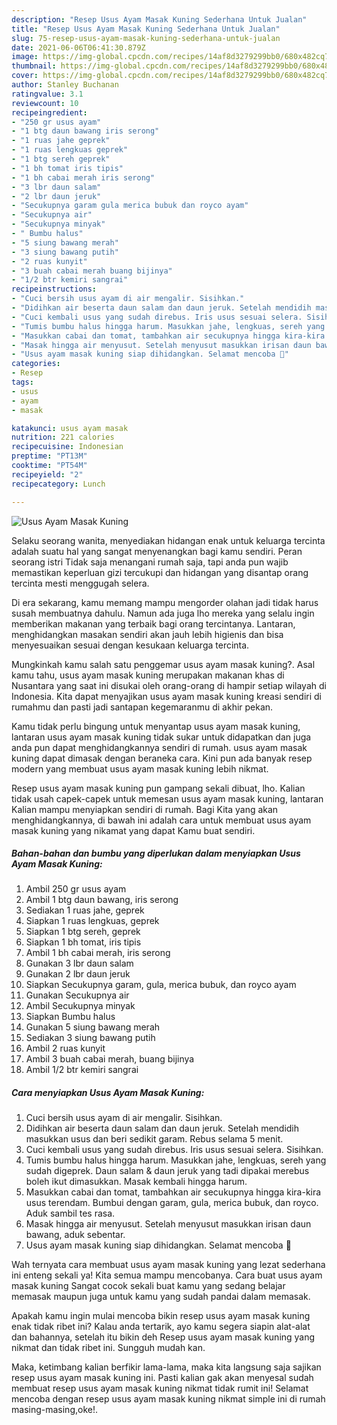 ```yaml
---
description: "Resep Usus Ayam Masak Kuning Sederhana Untuk Jualan"
title: "Resep Usus Ayam Masak Kuning Sederhana Untuk Jualan"
slug: 75-resep-usus-ayam-masak-kuning-sederhana-untuk-jualan
date: 2021-06-06T06:41:30.879Z
image: https://img-global.cpcdn.com/recipes/14af8d3279299bb0/680x482cq70/usus-ayam-masak-kuning-foto-resep-utama.jpg
thumbnail: https://img-global.cpcdn.com/recipes/14af8d3279299bb0/680x482cq70/usus-ayam-masak-kuning-foto-resep-utama.jpg
cover: https://img-global.cpcdn.com/recipes/14af8d3279299bb0/680x482cq70/usus-ayam-masak-kuning-foto-resep-utama.jpg
author: Stanley Buchanan
ratingvalue: 3.1
reviewcount: 10
recipeingredient:
- "250 gr usus ayam"
- "1 btg daun bawang iris serong"
- "1 ruas jahe geprek"
- "1 ruas lengkuas geprek"
- "1 btg sereh geprek"
- "1 bh tomat iris tipis"
- "1 bh cabai merah iris serong"
- "3 lbr daun salam"
- "2 lbr daun jeruk"
- "Secukupnya garam gula merica bubuk dan royco ayam"
- "Secukupnya air"
- "Secukupnya minyak"
- " Bumbu halus"
- "5 siung bawang merah"
- "3 siung bawang putih"
- "2 ruas kunyit"
- "3 buah cabai merah buang bijinya"
- "1/2 btr kemiri sangrai"
recipeinstructions:
- "Cuci bersih usus ayam di air mengalir. Sisihkan."
- "Didihkan air beserta daun salam dan daun jeruk. Setelah mendidih masukkan usus dan beri sedikit garam. Rebus selama 5 menit."
- "Cuci kembali usus yang sudah direbus. Iris usus sesuai selera. Sisihkan."
- "Tumis bumbu halus hingga harum. Masukkan jahe, lengkuas, sereh yang sudah digeprek. Daun salam &amp; daun jeruk yang tadi dipakai merebus boleh ikut dimasukkan. Masak kembali hingga harum."
- "Masukkan cabai dan tomat, tambahkan air secukupnya hingga kira-kira usus terendam. Bumbui dengan garam, gula, merica bubuk, dan royco. Aduk sambil tes rasa."
- "Masak hingga air menyusut. Setelah menyusut masukkan irisan daun bawang, aduk sebentar."
- "Usus ayam masak kuning siap dihidangkan. Selamat mencoba 🖤"
categories:
- Resep
tags:
- usus
- ayam
- masak

katakunci: usus ayam masak 
nutrition: 221 calories
recipecuisine: Indonesian
preptime: "PT13M"
cooktime: "PT54M"
recipeyield: "2"
recipecategory: Lunch

---
```



![Usus Ayam Masak Kuning](https://img-global.cpcdn.com/recipes/14af8d3279299bb0/680x482cq70/usus-ayam-masak-kuning-foto-resep-utama.jpg)

Selaku seorang wanita, menyediakan hidangan enak untuk keluarga tercinta adalah suatu hal yang sangat menyenangkan bagi kamu sendiri. Peran seorang istri Tidak saja menangani rumah saja, tapi anda pun wajib memastikan keperluan gizi tercukupi dan hidangan yang disantap orang tercinta mesti menggugah selera.

Di era  sekarang, kamu memang mampu mengorder olahan jadi tidak harus susah membuatnya dahulu. Namun ada juga lho mereka yang selalu ingin memberikan makanan yang terbaik bagi orang tercintanya. Lantaran, menghidangkan masakan sendiri akan jauh lebih higienis dan bisa menyesuaikan sesuai dengan kesukaan keluarga tercinta. 



Mungkinkah kamu salah satu penggemar usus ayam masak kuning?. Asal kamu tahu, usus ayam masak kuning merupakan makanan khas di Nusantara yang saat ini disukai oleh orang-orang di hampir setiap wilayah di Indonesia. Kita dapat menyajikan usus ayam masak kuning kreasi sendiri di rumahmu dan pasti jadi santapan kegemaranmu di akhir pekan.

Kamu tidak perlu bingung untuk menyantap usus ayam masak kuning, lantaran usus ayam masak kuning tidak sukar untuk didapatkan dan juga anda pun dapat menghidangkannya sendiri di rumah. usus ayam masak kuning dapat dimasak dengan beraneka cara. Kini pun ada banyak resep modern yang membuat usus ayam masak kuning lebih nikmat.

Resep usus ayam masak kuning pun gampang sekali dibuat, lho. Kalian tidak usah capek-capek untuk memesan usus ayam masak kuning, lantaran Kalian mampu menyiapkan sendiri di rumah. Bagi Kita yang akan menghidangkannya, di bawah ini adalah cara untuk membuat usus ayam masak kuning yang nikamat yang dapat Kamu buat sendiri.

<!--inarticleads1-->

##### Bahan-bahan dan bumbu yang diperlukan dalam menyiapkan Usus Ayam Masak Kuning:

1. Ambil 250 gr usus ayam
1. Ambil 1 btg daun bawang, iris serong
1. Sediakan 1 ruas jahe, geprek
1. Siapkan 1 ruas lengkuas, geprek
1. Siapkan 1 btg sereh, geprek
1. Siapkan 1 bh tomat, iris tipis
1. Ambil 1 bh cabai merah, iris serong
1. Gunakan 3 lbr daun salam
1. Gunakan 2 lbr daun jeruk
1. Siapkan Secukupnya garam, gula, merica bubuk, dan royco ayam
1. Gunakan Secukupnya air
1. Ambil Secukupnya minyak
1. Siapkan  Bumbu halus
1. Gunakan 5 siung bawang merah
1. Sediakan 3 siung bawang putih
1. Ambil 2 ruas kunyit
1. Ambil 3 buah cabai merah, buang bijinya
1. Ambil 1/2 btr kemiri sangrai




<!--inarticleads2-->

##### Cara menyiapkan Usus Ayam Masak Kuning:

1. Cuci bersih usus ayam di air mengalir. Sisihkan.
1. Didihkan air beserta daun salam dan daun jeruk. Setelah mendidih masukkan usus dan beri sedikit garam. Rebus selama 5 menit.
1. Cuci kembali usus yang sudah direbus. Iris usus sesuai selera. Sisihkan.
1. Tumis bumbu halus hingga harum. Masukkan jahe, lengkuas, sereh yang sudah digeprek. Daun salam &amp; daun jeruk yang tadi dipakai merebus boleh ikut dimasukkan. Masak kembali hingga harum.
1. Masukkan cabai dan tomat, tambahkan air secukupnya hingga kira-kira usus terendam. Bumbui dengan garam, gula, merica bubuk, dan royco. Aduk sambil tes rasa.
1. Masak hingga air menyusut. Setelah menyusut masukkan irisan daun bawang, aduk sebentar.
1. Usus ayam masak kuning siap dihidangkan. Selamat mencoba 🖤




Wah ternyata cara membuat usus ayam masak kuning yang lezat sederhana ini enteng sekali ya! Kita semua mampu mencobanya. Cara buat usus ayam masak kuning Sangat cocok sekali buat kamu yang sedang belajar memasak maupun juga untuk kamu yang sudah pandai dalam memasak.

Apakah kamu ingin mulai mencoba bikin resep usus ayam masak kuning enak tidak ribet ini? Kalau anda tertarik, ayo kamu segera siapin alat-alat dan bahannya, setelah itu bikin deh Resep usus ayam masak kuning yang nikmat dan tidak ribet ini. Sungguh mudah kan. 

Maka, ketimbang kalian berfikir lama-lama, maka kita langsung saja sajikan resep usus ayam masak kuning ini. Pasti kalian gak akan menyesal sudah membuat resep usus ayam masak kuning nikmat tidak rumit ini! Selamat mencoba dengan resep usus ayam masak kuning nikmat simple ini di rumah masing-masing,oke!.

